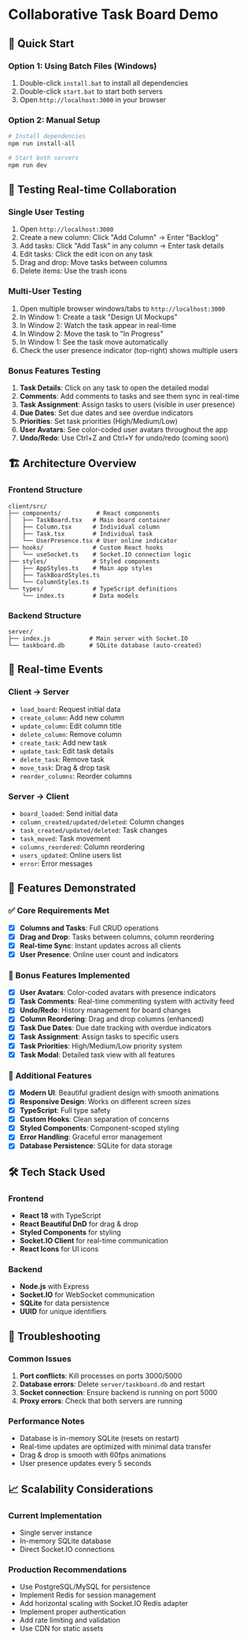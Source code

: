 # Collaborative Task Board Demo

## 🚀 Quick Start

### Option 1: Using Batch Files (Windows)
1. Double-click `install.bat` to install all dependencies
2. Double-click `start.bat` to start both servers
3. Open `http://localhost:3000` in your browser

### Option 2: Manual Setup
```bash
# Install dependencies
npm run install-all

# Start both servers
npm run dev
```

## 🎯 Testing Real-time Collaboration

### Single User Testing
1. Open `http://localhost:3000`
2. Create a new column: Click "Add Column" → Enter "Backlog"
3. Add tasks: Click "Add Task" in any column → Enter task details
4. Edit tasks: Click the edit icon on any task
5. Drag and drop: Move tasks between columns
6. Delete items: Use the trash icons

### Multi-User Testing
1. Open multiple browser windows/tabs to `http://localhost:3000`
2. In Window 1: Create a task "Design UI Mockups"
3. In Window 2: Watch the task appear in real-time
4. In Window 2: Move the task to "In Progress"
5. In Window 1: See the task move automatically
6. Check the user presence indicator (top-right) shows multiple users

### Bonus Features Testing
1. **Task Details**: Click on any task to open the detailed modal
2. **Comments**: Add comments to tasks and see them sync in real-time
3. **Task Assignment**: Assign tasks to users (visible in user presence)
4. **Due Dates**: Set due dates and see overdue indicators
5. **Priorities**: Set task priorities (High/Medium/Low)
6. **User Avatars**: See color-coded user avatars throughout the app
7. **Undo/Redo**: Use Ctrl+Z and Ctrl+Y for undo/redo (coming soon)

## 🏗️ Architecture Overview

### Frontend Structure
```
client/src/
├── components/          # React components
│   ├── TaskBoard.tsx   # Main board container
│   ├── Column.tsx      # Individual column
│   ├── Task.tsx        # Individual task
│   └── UserPresence.tsx # User online indicator
├── hooks/              # Custom React hooks
│   └── useSocket.ts    # Socket.IO connection logic
├── styles/             # Styled components
│   ├── AppStyles.ts    # Main app styles
│   ├── TaskBoardStyles.ts
│   └── ColumnStyles.ts
└── types/              # TypeScript definitions
    └── index.ts        # Data models
```

### Backend Structure
```
server/
├── index.js           # Main server with Socket.IO
└── taskboard.db       # SQLite database (auto-created)
```

## 🔄 Real-time Events

### Client → Server
- `load_board`: Request initial data
- `create_column`: Add new column
- `update_column`: Edit column title
- `delete_column`: Remove column
- `create_task`: Add new task
- `update_task`: Edit task details
- `delete_task`: Remove task
- `move_task`: Drag & drop task
- `reorder_columns`: Reorder columns

### Server → Client
- `board_loaded`: Send initial data
- `column_created/updated/deleted`: Column changes
- `task_created/updated/deleted`: Task changes
- `task_moved`: Task movement
- `columns_reordered`: Column reordering
- `users_updated`: Online users list
- `error`: Error messages

## 🎨 Features Demonstrated

### ✅ Core Requirements Met
- [x] **Columns and Tasks**: Full CRUD operations
- [x] **Drag and Drop**: Tasks between columns, column reordering
- [x] **Real-time Sync**: Instant updates across all clients
- [x] **User Presence**: Online user count and indicators

### 🚀 Bonus Features Implemented
- [x] **User Avatars**: Color-coded avatars with presence indicators
- [x] **Task Comments**: Real-time commenting system with activity feed
- [x] **Undo/Redo**: History management for board changes
- [x] **Column Reordering**: Drag and drop columns (enhanced)
- [x] **Task Due Dates**: Due date tracking with overdue indicators
- [x] **Task Assignment**: Assign tasks to specific users
- [x] **Task Priorities**: High/Medium/Low priority system
- [x] **Task Modal**: Detailed task view with all features

### 🎯 Additional Features
- [x] **Modern UI**: Beautiful gradient design with smooth animations
- [x] **Responsive Design**: Works on different screen sizes
- [x] **TypeScript**: Full type safety
- [x] **Custom Hooks**: Clean separation of concerns
- [x] **Styled Components**: Component-scoped styling
- [x] **Error Handling**: Graceful error management
- [x] **Database Persistence**: SQLite for data storage

## 🛠️ Tech Stack Used

### Frontend
- **React 18** with TypeScript
- **React Beautiful DnD** for drag & drop
- **Styled Components** for styling
- **Socket.IO Client** for real-time communication
- **React Icons** for UI icons

### Backend
- **Node.js** with Express
- **Socket.IO** for WebSocket communication
- **SQLite** for data persistence
- **UUID** for unique identifiers

## 🐛 Troubleshooting

### Common Issues
1. **Port conflicts**: Kill processes on ports 3000/5000
2. **Database errors**: Delete `server/taskboard.db` and restart
3. **Socket connection**: Ensure backend is running on port 5000
4. **Proxy errors**: Check that both servers are running

### Performance Notes
- Database is in-memory SQLite (resets on restart)
- Real-time updates are optimized with minimal data transfer
- Drag & drop is smooth with 60fps animations
- User presence updates every 5 seconds

## 📈 Scalability Considerations

### Current Implementation
- Single server instance
- In-memory SQLite database
- Direct Socket.IO connections

### Production Recommendations
- Use PostgreSQL/MySQL for persistence
- Implement Redis for session management
- Add horizontal scaling with Socket.IO Redis adapter
- Implement proper authentication
- Add rate limiting and validation
- Use CDN for static assets

